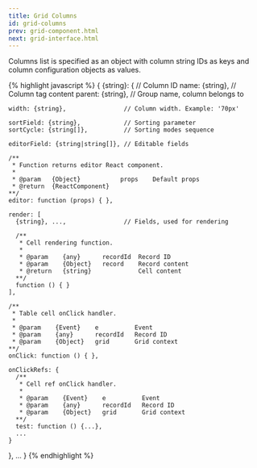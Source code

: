 ```yaml
---
title: Grid Columns
id: grid-columns
prev: grid-component.html
next: grid-interface.html
---
```


Columns list is specified as an object with column string IDs as keys and column configuration objects as values.

{% highlight javascript %}
{
  {string}: {                       // Column ID
    name: {string},                 // Column tag <th> content
    parent: {string},               // Group name, column belongs to

    width: {string},                // Column width. Example: '70px'

    sortField: {string},            // Sorting parameter
    sortCycle: {string[]},          // Sorting modes sequence

    editorField: {string|string[]}, // Editable fields

    /**
     * Function returns editor React component.
     *
     * @param   {Object}           props    Default props
     * @return  {ReactComponent}
    **/
    editor: function (props) { },

    render: [
      {string}, ...,                // Fields, used for rendering

      /**
       * Cell rendering function.
       *
       * @param    {any}      recordId  Record ID
       * @param    {Object}   record    Record content
       * @return   {string}             Cell content
      **/
      function () { }
    ],

    /**
     * Table cell onClick handler.
     *
     * @param    {Event}    e          Event
     * @param    {any}      recordId   Record ID
     * @param    {Object}   grid       Grid context
    **/
    onClick: function () { },

    onClickRefs: {
      /**
       * Cell ref onClick handler.
       *
       * @param    {Event}    e          Event
       * @param    {any}      recordId   Record ID
       * @param    {Object}   grid       Grid context
      **/
      test: function () {...},
      ...
    }
  }, ...
}
{% endhighlight %}
